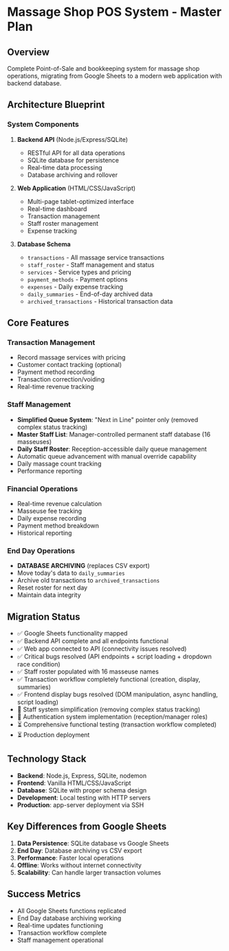 # Massage Shop POS System - Master Plan

## Overview
Complete Point-of-Sale and bookkeeping system for massage shop operations, migrating from Google Sheets to a modern web application with backend database.

## Architecture Blueprint

### System Components
1. **Backend API** (Node.js/Express/SQLite)
   - RESTful API for all data operations
   - SQLite database for persistence
   - Real-time data processing
   - Database archiving and rollover

2. **Web Application** (HTML/CSS/JavaScript)
   - Multi-page tablet-optimized interface
   - Real-time dashboard
   - Transaction management
   - Staff roster management
   - Expense tracking

3. **Database Schema**
   - `transactions` - All massage service transactions
   - `staff_roster` - Staff management and status
   - `services` - Service types and pricing
   - `payment_methods` - Payment options
   - `expenses` - Daily expense tracking
   - `daily_summaries` - End-of-day archived data
   - `archived_transactions` - Historical transaction data

## Core Features

### Transaction Management
- Record massage services with pricing
- Customer contact tracking (optional)
- Payment method recording
- Transaction correction/voiding
- Real-time revenue tracking

### Staff Management
- **Simplified Queue System**: "Next in Line" pointer only (removed complex status tracking)
- **Master Staff List**: Manager-controlled permanent staff database (16 masseuses)
- **Daily Staff Roster**: Reception-accessible daily queue management
- Automatic queue advancement with manual override capability
- Daily massage count tracking
- Performance reporting

### Financial Operations
- Real-time revenue calculation
- Masseuse fee tracking
- Daily expense recording
- Payment method breakdown
- Historical reporting

### End Day Operations
- **DATABASE ARCHIVING** (replaces CSV export)
- Move today's data to `daily_summaries`
- Archive old transactions to `archived_transactions`
- Reset roster for next day
- Maintain data integrity

## Migration Status
- ✅ Google Sheets functionality mapped
- ✅ Backend API complete and all endpoints functional
- ✅ Web app connected to API (connectivity issues resolved)
- ✅ Critical bugs resolved (API endpoints + script loading + dropdown race condition)
- ✅ Staff roster populated with 16 masseuse names
- ✅ Transaction workflow completely functional (creation, display, summaries)
- ✅ Frontend display bugs resolved (DOM manipulation, async handling, script loading)
- 🔄 Staff system simplification (removing complex status tracking)
- 🔄 Authentication system implementation (reception/manager roles)
- ⏳ Comprehensive functional testing (transaction workflow completed)
- ⏳ Production deployment

## Technology Stack
- **Backend**: Node.js, Express, SQLite, nodemon
- **Frontend**: Vanilla HTML/CSS/JavaScript
- **Database**: SQLite with proper schema design
- **Development**: Local testing with HTTP servers
- **Production**: app-server deployment via SSH

## Key Differences from Google Sheets
1. **Data Persistence**: SQLite database vs Google Sheets
2. **End Day**: Database archiving vs CSV export
3. **Performance**: Faster local operations
4. **Offline**: Works without internet connectivity
5. **Scalability**: Can handle larger transaction volumes

## Success Metrics
- All Google Sheets functions replicated
- End Day database archiving working
- Real-time updates functioning
- Transaction workflow complete
- Staff management operational
